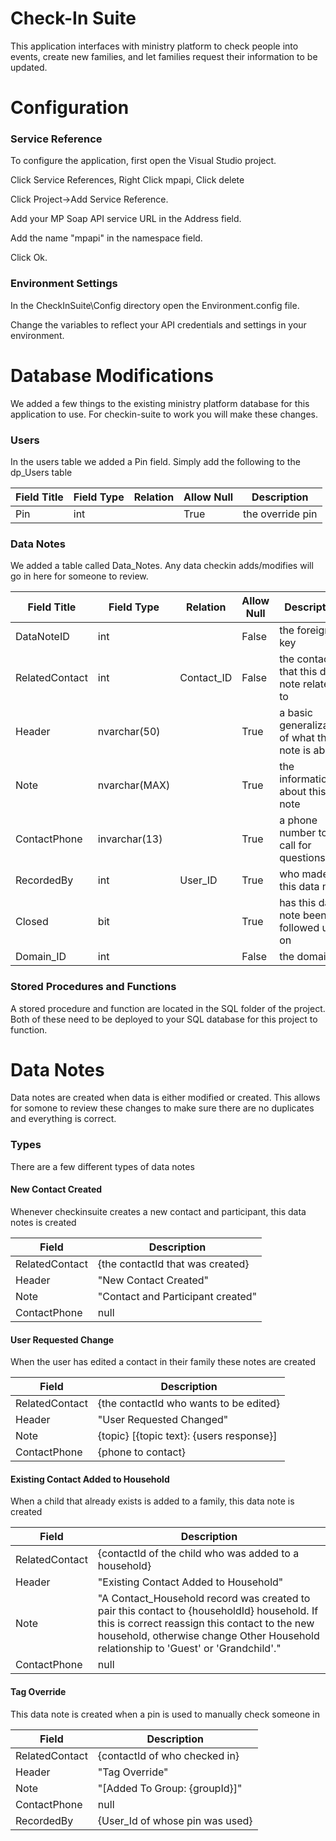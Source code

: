 # Check-In Suite
This application interfaces with ministry platform to check people into events, create new families, and let families request their information to be updated.

# Configuration

### Service Reference
To configure the application, first open the Visual Studio project. 

Click Service References, Right Click mpapi, Click delete

Click Project->Add Service Reference.

Add your MP Soap API service URL in the Address field.

Add the name "mpapi" in the namespace field.

Click Ok.

### Environment Settings
In the CheckInSuite\Config directory open the Environment.config file.

Change the variables to reflect your API credentials and settings in your environment.


# Database Modifications

We added a few things to the existing ministry platform database for this application to use. For checkin-suite to work you will make these changes.

### Users
In the users table we added a Pin field. Simply add the following to the dp_Users table

| Field Title  | Field Type   | Relation                | Allow Null | Description  |
| ------------ | ------------ | ----------------------- | ---------- | ------------ |
|Pin           |int           |                         | True      | the override pin |

### Data Notes
We added a table called Data_Notes. Any data checkin adds/modifies will go in here for someone to review.

| Field Title  | Field Type   | Relation                | Allow Null | Description  |
| ------------ | ------------ | ----------------------- | ---------- | ------------ |
|DataNoteID    |int           |                         | False      | the foreign key |
|RelatedContact|int           |Contact_ID               | False      | the contact that this data note relates to |
|Header        |nvarchar(50)  |                         | True       | a basic generalization of what this note is about |
|Note          |nvarchar(MAX) |                         | True       | the information about this note |
|ContactPhone  |invarchar(13) |                         | True       | a phone number to call for questions |
|RecordedBy    |int           |User_ID                  | True       | who made this data note |
|Closed        |bit           |                         | True       | has this data note been followed up on |
|Domain_ID     |int           |                         | False      | the domain id |

### Stored Procedures and Functions
A stored procedure and function are located in the SQL folder of the project. Both of these need to be deployed to your SQL database for this project to function.

# Data Notes
Data notes are created when data is either modified or created. This allows for somone to review these changes to make sure there are no duplicates and everything is correct. 

### Types
There are a few different types of data notes

#### New Contact Created
Whenever checkinsuite creates a new contact and participant, this data notes is created

| Field | Description |
| ----- | ------------|
| RelatedContact | {the contactId that was created} |
| Header | "New Contact Created" |
| Note | "Contact and Participant created" |
| ContactPhone | null |

#### User Requested Change
When the user has edited a contact in their family these notes are created

| Field | Description |
| ----- | ------------|
| RelatedContact | {the contactId who wants to be edited} |
| Header | "User Requested Changed" |
| Note | {topic} [{topic text}: {users response}] |
| ContactPhone | {phone to contact} |

#### Existing Contact Added to Household
When a child that already exists is added to a family, this data note is created

| Field | Description |
| ----- | ------------|
| RelatedContact | {contactId of the child who was added to a household} |
| Header | "Existing Contact Added to Household" |
| Note | "A Contact_Household record was created to pair this contact to {householdId} household. If this is correct reassign this contact to the new household, otherwise change Other Household relationship to 'Guest' or 'Grandchild'." |
| ContactPhone | null |

#### Tag Override
This data note is created when a pin is used to manually check someone in

| Field | Description |
| ----- | ------------|
| RelatedContact | {contactId of who checked in} |
| Header | "Tag Override" |
| Note | "[Added To Group: {groupId}]" |
| ContactPhone | null |
| RecordedBy | {User_Id of whose pin was used} |


